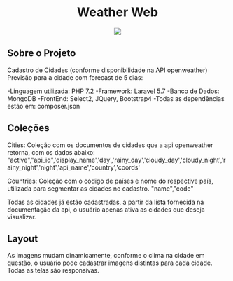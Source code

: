 
<center>
    <h1>Weather Web</h1>
    <img src="https://user-images.githubusercontent.com/29307282/58775602-a324c880-859c-11e9-8295-c01781f7c9a2.PNG">
</center>


## Sobre o Projeto

Cadastro de Cidades (conforme disponibilidade na API openweather)
Previsão para a cidade com forecast de 5 dias:


-Linguagem utilizada: PHP 7.2
-Framework: Laravel 5.7
-Banco de Dados: MongoDB
-FrontEnd: Select2, JQuery, Bootstrap4
-Todas as dependências estão em: composer.json


## Coleções

Cities: Coleção com os documentos de cidades que a api openweather retorna,
com os dados abaixo:
"active","api_id",'display_name','day','rainy_day','cloudy_day','cloudy_night','rainy_night','night','api_name','country','coords'

Countries: Coleção com o código de países e nome do respective país, utilizada para segmentar as cidades no cadastro.
"name","code"

Todas as cidades já estão cadastradas, a partir da lista fornecida na documentação da api, o usuário apenas ativa as cidades que deseja visualizar.


## Layout

As imagens mudam dinamicamente, conforme o clima na cidade em questão, o usuário pode cadastrar imagens distintas para cada cidade.
Todas as telas são responsivas.

